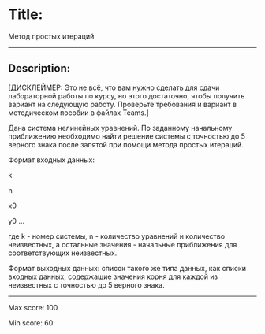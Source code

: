 # Title: 
Метод простых итераций

---

## Description:

[ДИСКЛЕЙМЕР: Это не всё, что вам нужно сделать для сдачи лабораторной работы по курсу, но этого достаточно, чтобы получить вариант на следующую работу. Проверьте требования и вариант в методическом пособии в файлах Teams.]

Дана система нелинейных уравнений. По заданному начальному приближению необходимо найти решение системы с точностью до 5 верного знака после запятой при помощи метода простых итераций.

Формат входных данных:

k

n

x0

y0
...

где k - номер системы, n - количество уравнений и количество неизвестных, а остальные значения - начальные приближения для соответствующих неизвестных.

Формат выходных данных: список такого же типа данных, как списки входных данных, содержащие значения корня для каждой из неизвестных с точностью до 5 верного знака.

---

Max score: 100

Min score: 60